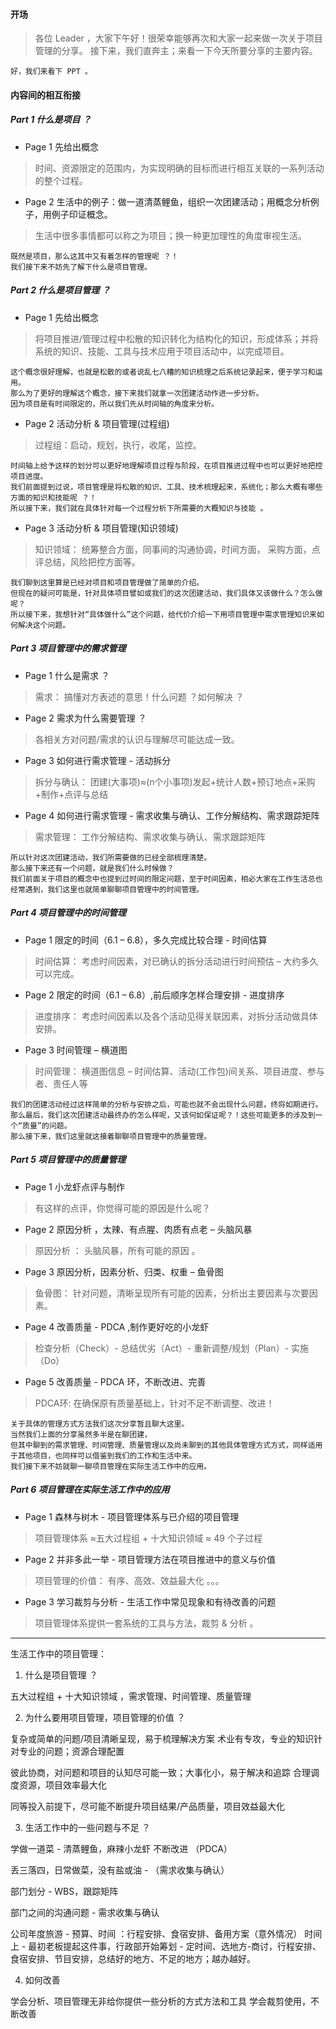 #### 开场

> 各位 Leader ，大家下午好！很荣幸能够再次和大家一起来做一次关于项目管理的分享。
  接下来，我们直奔主；来看一下今天所要分享的主要内容。

```
好，我们来看下 PPT 。
```

#### 内容间的相互衔接

##### Part 1 什么是项目 ？

* Page 1 先给出概念

> 时间、资源限定的范围内，为实现明确的目标而进行相互关联的一系列活动的整个过程。

* Page 2 生活中的例子：做一道清蒸鲤鱼，组织一次团建活动；用概念分析例子，用例子印证概念。

> 生活中很多事情都可以称之为项目；换一种更加理性的角度审视生活。


```
既然是项目，那么这其中又有着怎样的管理呢 ？！
我们接下来不妨先了解下什么是项目管理。
```

##### Part 2 什么是项目管理 ？

* Page 1 先给出概念

> 将项目推进/管理过程中松散的知识转化为结构化的知识，形成体系；并将系统的知识、技能、工具与技术应用于项目活动中，以完成项目。


```
这个概念很好理解，也就是松散的或者说乱七八糟的知识梳理之后系统记录起来，便于学习和运用。
那么为了更好的理解这个概念，接下来我们就拿一次团建活动作进一步分析。
因为项目是有时间限定的，所以我们先从时间轴的角度来分析。
```
* Page 2 活动分析 & 项目管理(过程组)

> 过程组：启动，规划，执行，收尾，监控。


```
时间轴上给予这样的划分可以更好地理解项目过程与阶段，在项目推进过程中也可以更好地把控项目进度。
我们前面提到过说，项目管理是将松散的知识、工具、技术梳理起来，系统化；那么大概有哪些方面的知识和技能呢 ？！
所以接下来，我们就在具体针对每一个过程分析下所需要的大概知识与技能 。
```

* Page 3 活动分析 & 项目管理(知识领域)

> 知识领域：
统筹整合方面，同事间的沟通协调，时间方面，
采购方面，点评总结，风险把控方面等。

```
我们聊到这里算是已经对项目和项目管理做了简单的介绍。
但现在的疑问可能是，针对具体项目譬如或我们的这次团建活动，我们具体又该做什么？怎么做呢？
所以接下来，我想针对“具体做什么”这个问题，给代价介绍一下用项目管理中需求管理知识来如何解决这个问题。
```
##### Part 3 项目管理中的需求管理

* Page 1 什么是需求 ？

> 需求：
搞懂对方表述的意思！什么问题 ？如何解决 ？


* Page 2 需求为什么需要管理 ？

> 各相关方对问题/需求的认识与理解尽可能达成一致。

* Page 3 如何进行需求管理 - 活动拆分

> 拆分与确认：
团建(大事项)≈(n个小事项)发起+统计人数+预订地点+采购+制作+点评与总结


* Page 4 如何进行需求管理 - 需求收集与确认、工作分解结构、需求跟踪矩阵

> 需求管理：
工作分解结构、需求收集与确认、需求跟踪矩阵


```
所以针对这次团建活动，我们所需要做的已经全部梳理清楚。
那么接下来还有一个问题，就是我们什么时候做？
我们前面关于项目的概念中也提到过时间的限定问题，至于时间因素，相必大家在工作生活总也经常遇到，我们这里也就简单聊聊项目管理中的时间管理。
```

##### Part 4 项目管理中的时间管理

* Page 1 限定的时间（6.1 – 6.8），多久完成比较合理  - 时间估算

> 时间估算：
考虑时间因素，对已确认的拆分活动进行时间预估 – 大约多久可以完成。

* Page 2 限定的时间（6.1 – 6.8）,前后顺序怎样合理安排 - 进度排序

> 进度排序：
考虑时间因素以及各个活动见得关联因素，对拆分活动做具体安排。

* Page 3 时间管理 – 横道图

> 时间管理：
横道图信息 – 时间估算、活动(工作包)间关系、项目进度、参与者、责任人等


```
我们的团建活动经过这样简单的分析与安排之后，可能也就不会出现什么问题，终将如期进行。
那么最后，我们这次团建活动最终办的怎么样呢，又该何如保证呢？！这些可能更多的涉及到一个“质量”的问题。
那么接下来，我们这里就这接着聊聊项目管理中的质量管理。
```

##### Part 5 项目管理中的质量管理

* Page 1 小龙虾点评与制作

> 有这样的点评，你觉得可能的原因是什么呢？


* Page 2 原因分析 ，太辣、有点腥、肉质有点老 – 头脑风暴

> 原因分析  ：
头脑风暴，所有可能的原因 。


* Page 3 原因分析，因素分析、归类、权重 – 鱼骨图

> 鱼骨图：
针对问题，清晰呈现所有可能的因素，分析出主要因素与次要因素。


* Page 4 改善质量 - PDCA ,制作更好吃的小龙虾

> 检查分析（Check）- 总结优劣（Act）- 重新调整/规划（Plan）- 实施（Do）


* Page 5 改善质量 - PDCA 环，不断改进、完善

> PDCA环:
在确保原有质量基础上，针对不足不断调整、改进！



```
关于具体的管理方式方法我们这次分享暂且聊大这里。
当然我们上面的分享虽然多半是在聊团建，
但其中聊到的需求管理、时间管理、质量管理以及尚未聊到的其他具体管理方式方式，同样适用于其他项目，也同样可以借鉴到我们的工作和生活中来。
我们接下来不妨就聊一聊项目管理在实际生活工作中的应用。
```

##### Part 6 项目管理在实际生活工作中的应用

* Page 1 森林与树木 - 项目管理体系与已介绍的项目管理

> 项目管理体系 ≈五大过程组 + 十大知识领域 ≈ 49 个子过程


* Page 2 并非多此一举 - 项目管理方法在项目推进中的意义与价值

> 项目管理的价值：
有序、高效、效益最大化 。。。


* Page 3 学习裁剪与分析 - 生活工作中常见现象和有待改善的问题

> 项目管理体系提供一套系统的工具与方法，裁剪 & 分析 。


































---

生活工作中的项目管理：

1. 什么是项目管理 ？

五大过程组 + 十大知识领域 ，需求管理、时间管理、质量管理


2. 为什么要用项目管理，项目管理的价值 ？

复杂或简单的问题/项目清晰呈现，易于梳理解决方案
术业有专攻，专业的知识针对专业的问题；资源合理配置

彼此协商，对问题和项目的认知尽可能一致；大事化小，易于解决和追踪
合理调度资源，项目效率最大化

同等投入前提下，尽可能不断提升项目结果/产品质量，项目效益最大化


3. 生活工作中的一些问题与不足 ？

学做一道菜 - 清蒸鲤鱼，麻辣小龙虾  不断改进 （PDCA）

丢三落四，日常做菜，没有盐或油 - （需求收集与确认）

部门划分 - WBS，跟踪矩阵

部门之间的沟通问题 - 需求收集与确认

公司年度旅游 - 预算、时间 ：行程安排、食宿安排、备用方案（意外情况）
时间上 - 最初老板提起这件事，行政部开始筹划 - 定时间、选地方-商讨，行程安排、食宿安排、节目安排，总结好的地方、不足的地方；越办越好。

4. 如何改善

  学会分析、项目管理无非给你提供一些分析的方式方法和工具
  学会裁剪使用，不断改善
